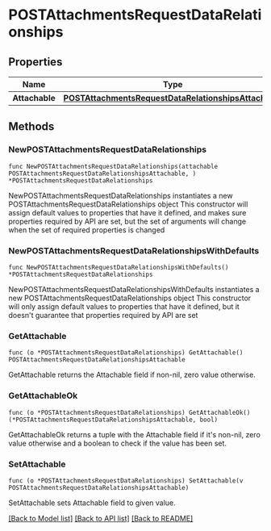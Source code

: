 # POSTAttachmentsRequestDataRelationships

## Properties

Name | Type | Description | Notes
------------ | ------------- | ------------- | -------------
**Attachable** | [**POSTAttachmentsRequestDataRelationshipsAttachable**](POSTAttachmentsRequestDataRelationshipsAttachable.md) |  | 

## Methods

### NewPOSTAttachmentsRequestDataRelationships

`func NewPOSTAttachmentsRequestDataRelationships(attachable POSTAttachmentsRequestDataRelationshipsAttachable, ) *POSTAttachmentsRequestDataRelationships`

NewPOSTAttachmentsRequestDataRelationships instantiates a new POSTAttachmentsRequestDataRelationships object
This constructor will assign default values to properties that have it defined,
and makes sure properties required by API are set, but the set of arguments
will change when the set of required properties is changed

### NewPOSTAttachmentsRequestDataRelationshipsWithDefaults

`func NewPOSTAttachmentsRequestDataRelationshipsWithDefaults() *POSTAttachmentsRequestDataRelationships`

NewPOSTAttachmentsRequestDataRelationshipsWithDefaults instantiates a new POSTAttachmentsRequestDataRelationships object
This constructor will only assign default values to properties that have it defined,
but it doesn't guarantee that properties required by API are set

### GetAttachable

`func (o *POSTAttachmentsRequestDataRelationships) GetAttachable() POSTAttachmentsRequestDataRelationshipsAttachable`

GetAttachable returns the Attachable field if non-nil, zero value otherwise.

### GetAttachableOk

`func (o *POSTAttachmentsRequestDataRelationships) GetAttachableOk() (*POSTAttachmentsRequestDataRelationshipsAttachable, bool)`

GetAttachableOk returns a tuple with the Attachable field if it's non-nil, zero value otherwise
and a boolean to check if the value has been set.

### SetAttachable

`func (o *POSTAttachmentsRequestDataRelationships) SetAttachable(v POSTAttachmentsRequestDataRelationshipsAttachable)`

SetAttachable sets Attachable field to given value.



[[Back to Model list]](../README.md#documentation-for-models) [[Back to API list]](../README.md#documentation-for-api-endpoints) [[Back to README]](../README.md)


